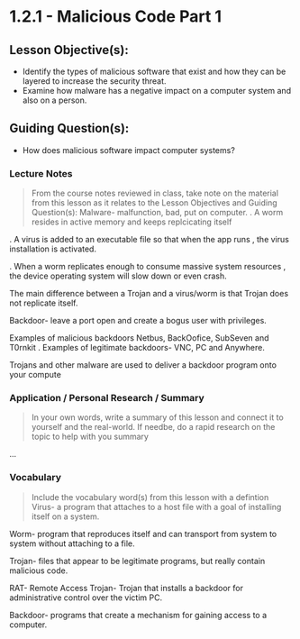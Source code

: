 # 1.2.1 - Malicious Code Part 1

## Lesson Objective(s):
- Identify the types of malicious software that exist and how they can be layered to increase the
security threat.
- Examine how malware has a negative impact on a computer system and also on a person.

## Guiding Question(s):
- How does malicious software impact computer systems?

### Lecture Notes
> From the course notes reviewed in class, take note on the material from this lesson as it relates to the Lesson Objectives and Guiding Question(s):
Malware- malfunction, bad, put on computer.
. A worm resides in active memory and keeps replcicating itself 

. A virus is added to an executable  file so that when the app runs , the virus installation is activated.

. When a worm replicates enough to consume massive system resources , the device operating system will slow down or even crash.

The main difference between a Trojan and a virus/worm is that Trojan does not replicate itself.

Backdoor- leave a port open and create a bogus user with privileges.

Examples of malicious backdoors Netbus, BackOofice, SubSeven and T0rnkit . Examples of legitimate backdoors- VNC, PC and Anywhere. 

Trojans and other malware are used to deliver a backdoor program  onto your compute

### Application / Personal Research / Summary
> In your own words, write a summary of this lesson and connect it to yourself and the real-world. If needbe, do a rapid research on the topic to help with you summary

...

### Vocabulary
> Include the vocabulary word(s) from this lesson with a defintion
Virus- a program that attaches to a host file with a goal  of installing itself on a system.

Worm- program that reproduces itself and can transport from system  to system without attaching to a file.

Trojan- files that appear to be legitimate programs, but really contain malicious code.

RAT- Remote Access Trojan- Trojan that installs a backdoor for administrative control over the victim PC.

Backdoor- programs that create a mechanism for gaining access to a computer.

